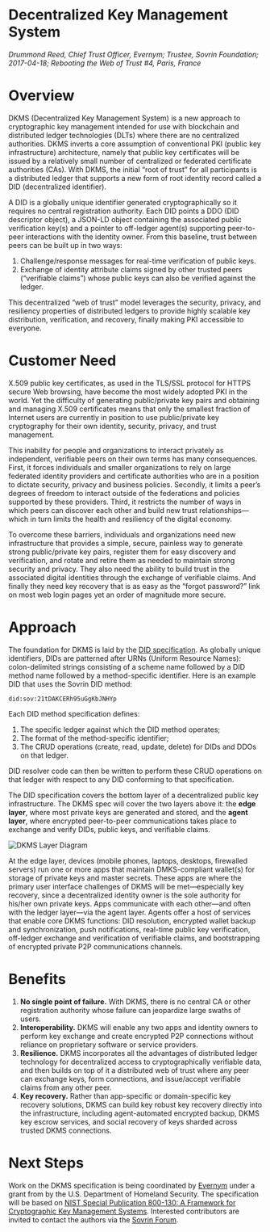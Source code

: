 # Decentralized Key Management System

*Drummond Reed, Chief Trust Officer, Evernym; Trustee, Sovrin Foundation; 2017-04-18; Rebooting the Web of Trust #4, Paris, France*

# Overview

DKMS (Decentralized Key Management System) is a new approach to cryptographic key management intended for use with blockchain and distributed ledger technologies (DLTs) where there are no centralized authorities. DKMS inverts a core assumption of conventional PKI (public key infrastructure) architecture, namely that public key certificates will be issued by a relatively small number of centralized or federated certificate authorities (CAs). With DKMS, the initial “root of trust” for all participants is a distributed ledger that supports a new form of root identity record called a DID (decentralized identifier).

A DID is a globally unique identifier generated cryptographically so it requires no central registration authority. Each DID points a DDO (DID descriptor object), a JSON-LD object containing the associated public verification key(s) and a pointer to off-ledger agent(s) supporting peer-to-peer interactions with the identity owner. From this baseline, trust between peers can be built up in two ways:

1. Challenge/response messages for real-time verification of public keys.
1. Exchange of identity attribute claims signed by other trusted peers (“verifiable claims”) whose public keys can also be verified against the ledger. 

This decentralized “web of trust” model leverages the security, privacy, and resiliency properties of distributed ledgers to provide highly scalable key distribution, verification, and recovery, finally making PKI accessible to everyone.

# Customer Need

X.509 public key certificates, as used in the TLS/SSL protocol for HTTPS secure Web browsing, have become the most widely adopted PKI in the world. Yet the difficulty of generating public/private key pairs and obtaining and managing X.509 certificates means that only the smallest fraction of Internet users are currently in position to use public/private key cryptography for their own identity, security, privacy, and trust management.

This inability for people and organizations to interact privately as independent, verifiable peers on their own terms has many consequences. First, it forces individuals and smaller organizations to rely on large federated identity providers and certificate authorities who are in a position to dictate security, privacy and business policies. Secondly, it limits a peer’s degrees of freedom to interact outside of the federations and policies supported by these providers. Third, it restricts the number of ways in which peers can discover each other and build new trust relationships—which in turn limits the health and resiliency of the digital economy.

To overcome these barriers, individuals and organizations need new infrastructure that provides a simple, secure, painless way to generate strong public/private key pairs, register them for easy discovery and verification, and rotate and retire them as needed to maintain strong security and privacy. They also need the ability to build trust in the associated digital identities through the exchange of verifiable claims. And finally they need key recovery that is as easy as the “forgot password?” link on most web login pages yet an order of magnitude more secure.

# Approach

The foundation for DKMS is laid by the [DID specification](https://github.com/WebOfTrustInfo/rebooting-the-web-of-trust-fall2016/blob/master/final-documents/did-implementer-draft-10.pdf). As globally unique identifiers, DIDs are patterned after URNs (Uniform Resource Names): colon-delimited strings consisting of a scheme name followed by a DID method name followed by a method-specific identifier. Here is an example DID that uses the Sovrin DID method:

```did:sov:21tDAKCERh95uGgKbJNHYp```

Each DID method specification defines:

1. The specific ledger against which the DID method operates;
1. The format of the method-specific identifier;
1. The CRUD operations (create, read, update, delete) for DIDs and DDOs on that ledger. 

DID resolver code can then be written to perform these CRUD operations on that ledger with respect to any DID conforming to that specification.

The DID specification covers the bottom layer of a decentralized public key infrastructure. The DKMS spec will cover the two layers above it: the **edge layer**, where most private keys are generated and stored, and the **agent layer**, where encrypted peer-to-peer communications takes place to exchange and verify DIDs, public keys, and verifiable claims.

![DKMS Layer Diagram](https://github.com/WebOfTrustInfo/rebooting-the-web-of-trust-spring2017/blob/master/topics-and-advance-readings/dkms-layers-diagram.png)

At the edge layer, devices (mobile phones, laptops, desktops, firewalled servers) run one or more apps that maintain DMKS-compliant wallet(s) for storage of private keys and master secrets. These apps are where the primary user interface challenges of DKMS will be met—especially key recovery, since a decentralized identity owner is the sole authority for his/her own private keys.
Apps communicate with each other—and often with the ledger layer—via the agent layer. Agents offer a host of services that enable core DKMS functions: DID resolution, encrypted wallet backup and synchronization, push notifications, real-time public key verification, off-ledger exchange and verification of verifiable claims, and bootstrapping of encrypted private P2P communications channels.

# Benefits

1. **No single point of failure.** With DKMS, there is no central CA or other registration authority whose failure can jeopardize large swaths of users.
1. **Interoperability.** DKMS will enable any two apps and identity owners to perform key exchange and create encrypted P2P connections without reliance on proprietary software or service providers.
1. **Resilience.** DKMS incorporates all the advantages of distributed ledger technology for decentralized access to cryptographically verifiable data, and then builds on top of it a distributed web of trust where any peer can exchange keys, form connections, and issue/accept verifiable claims from any other peer.
1. **Key recovery.** Rather than app-specific or domain-specific key recovery solutions, DKMS can build key robust key recovery directly into the infrastructure, including agent-automated encrypted backup, DKMS key escrow services, and social recovery of keys sharded across trusted DKMS connections.

# Next Steps

Work on the DKMS specification is being coordinated by [Evernym](http://www.evernym.com) under a grant from by the U.S. Department of Homeland Security. The specification will be based on [NIST Special Publication 800-130: A Framework for Cryptographic Key Management Systems](http://nvlpubs.nist.gov/nistpubs/SpecialPublications/NIST.SP.800-130.pdf). Interested contributors are invited to contact the authors via the [Sovrin Forum](http://forum.sovrin.org/).
